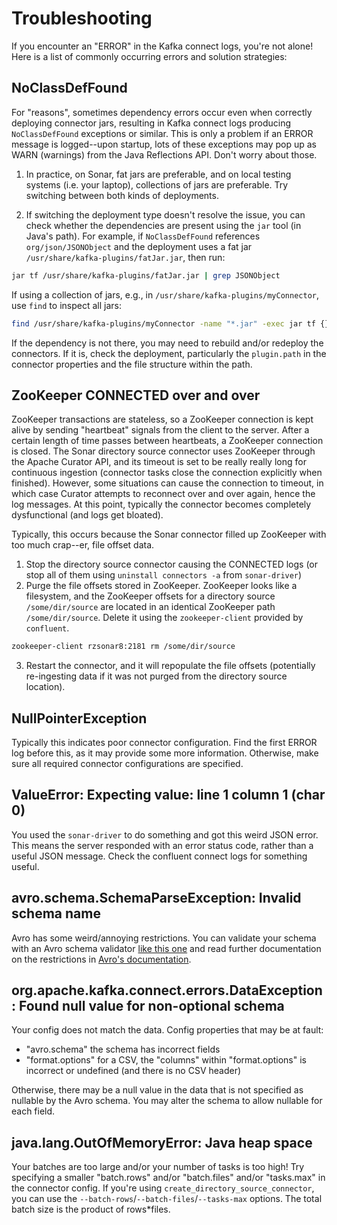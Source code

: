 # Troubleshooting

If you encounter an "ERROR" in the Kafka connect logs, you're not alone! 
Here is a list of commonly occurring errors and solution strategies:

## NoClassDefFound 

For "reasons", sometimes dependency errors occur even when correctly deploying connector jars, resulting in Kafka 
connect logs  producing `NoClassDefFound` exceptions or similar.
This is only a problem if an ERROR message is logged--upon startup, lots of these exceptions may pop up as WARN 
(warnings) from the Java Reflections API. Don't worry about those.

1. In practice, on Sonar, fat jars are preferable, and on local testing systems (i.e. your laptop), collections of jars
are preferable. Try switching between both kinds of deployments.

2. If switching the deployment type doesn't resolve the issue, you can check whether the dependencies are present using
the `jar` tool (in Java's path).
For example, if `NoClassDefFound` references `org/json/JSONObject` and the deployment uses a fat jar 
`/usr/share/kafka-plugins/fatJar.jar`, then run:

```bash
jar tf /usr/share/kafka-plugins/fatJar.jar | grep JSONObject
```

If using a collection of jars, e.g., in `/usr/share/kafka-plugins/myConnector`, use `find` to inspect all jars:


```bash
find /usr/share/kafka-plugins/myConnector -name "*.jar" -exec jar tf {} \; | grep JSONObject
```

If the dependency is not there, you may need to rebuild and/or redeploy the connectors.
If it is, check the deployment, particularly the `plugin.path` in the connector properties and the file structure 
within the path.

## ZooKeeper CONNECTED over and over

ZooKeeper transactions are stateless, so a ZooKeeper connection is kept alive by sending "heartbeat" signals
from the client to the server. 
After a certain length of time passes between heartbeats, a ZooKeeper connection is closed.
The Sonar directory source connector uses ZooKeeper through the Apache Curator API, and its timeout is set to be really 
really long for continuous ingestion (connector tasks close the connection explicitly when finished).
However, some situations can cause the connection to timeout, in which case Curator attempts to reconnect
over and over again, hence the log messages. 
At this point, typically the connector becomes completely dysfunctional (and logs get bloated).

Typically, this occurs because the Sonar connector filled up ZooKeeper with too much crap--er, file offset data.

1. Stop the directory source connector causing the CONNECTED logs (or stop all of them using `uninstall connectors -a`
from `sonar-driver`)
2. Purge the file offsets stored in ZooKeeper. ZooKeeper looks like a filesystem, and the ZooKeeper offsets for a 
directory source `/some/dir/source` are located in an identical ZooKeeper path `/some/dir/source`. Delete it using the 
`zookeeper-client` provided by `confluent`.

```bash
zookeeper-client rzsonar8:2181 rm /some/dir/source
```

3. Restart the connector, and it will repopulate the file offsets (potentially re-ingesting data if it was not purged
from the directory source location).

## NullPointerException

Typically this indicates poor connector configuration. Find the first ERROR log before this, as it may provide
some more information. Otherwise, make sure all required connector configurations are specified.

## ValueError: Expecting value: line 1 column 1 (char 0)

You used the `sonar-driver` to do something and got this weird JSON error. 
This means the server responded with an error status code, rather than a useful JSON message. 
Check the confluent connect logs for something useful.

## avro.schema.SchemaParseException: Invalid schema name

Avro has some weird/annoying restrictions. You can validate your schema with an Avro schema validator 
[like this one](https://json-schema-validator.herokuapp.com/avro.jsp) and read further documentation on the restrictions
in [Avro's documentation](https://avro.apache.org/docs/current/).

## org.apache.kafka.connect.errors.DataException: Found null value for non-optional schema

Your config does not match the data.
Config properties that may be at fault:
- "avro.schema" the schema has incorrect fields
- "format.options" for a CSV, the "columns" within "format.options" is incorrect or undefined (and there is no CSV header)

Otherwise, there may be a null value in the data that is not specified as nullable by the Avro schema.
You may alter the schema to allow nullable for each field.

## java.lang.OutOfMemoryError: Java heap space

Your batches are too large and/or your number of tasks is too high!
Try specifying a smaller "batch.rows" and/or "batch.files" and/or "tasks.max" in the connector config.
If you're using `create_directory_source_connector`, you can use the `--batch-rows`/`--batch-files`/`--tasks-max` options.
The total batch size is the product of rows*files.